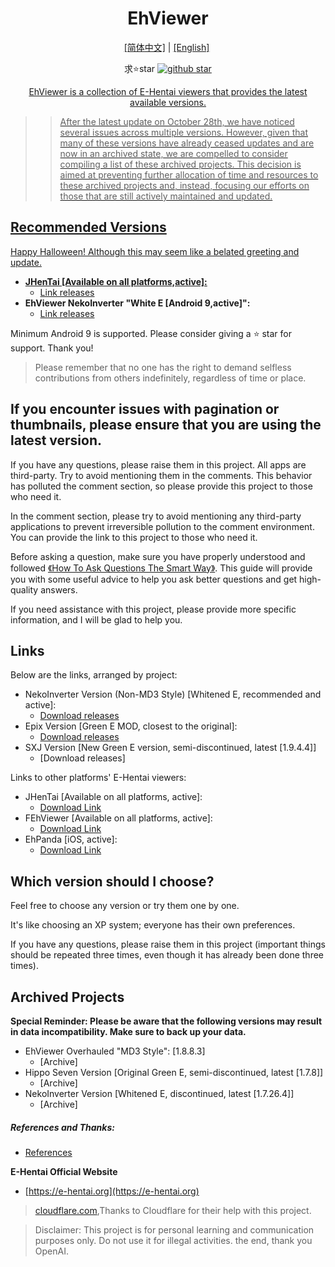 <h1 align="center">EhViewer</h1>

<p align="center">
  <a href="https://github.com/liufuyou/EhViewer/blob/main/README-ZH.md">[简体中文]</a>
  <span>|</span>
  <a href="https://github.com/liufuyou/EhViewer">[English]</a> 
</p>

<p align="center">求⭐️star
  <a target="_blank" href='https://github.com/login?return_to=%2Fliufuyou%2FEhViewer'>
    <img src="https://img.shields.io/github/stars/liufuyou/EhViewer.svg?style=flat&logo=GitHub" alt="github star"></p>
<p align="center">EhViewer is a collection of E-Hentai viewers that provides the latest available versions.</p>

>> After the latest update on October 28th, we have noticed several issues across multiple versions. However, given that many of these versions have already ceased updates and are now in an archived state, we are compelled to consider compiling a list of these archived projects. This decision is aimed at preventing further allocation of time and resources to these archived projects and, instead, focusing our efforts on those that are still actively maintained and updated.

## Recommended Versions

Happy Halloween! Although this may seem like a belated greeting and update.

* **JHenTai [Available on all platforms,active]:** 
  * [Link releases](https://github.com/jiangtian616/JHenTai/releases)
* **EhViewer NekoInverter "White E [Android 9,active]":** 
  * [Link releases](https://github.com/EhViewer-NekoInverter/EhViewer/releases)

Minimum Android 9 is supported. Please consider giving a ⭐️ star for support. Thank you!

> Please remember that no one has the right to demand selfless contributions from others indefinitely, regardless of time or place.

## If you encounter issues with pagination or thumbnails, please ensure that you are using the latest version.

If you have any questions, please raise them in this project. All apps are third-party. Try to avoid mentioning them in the comments. This behavior has polluted the comment section, so please provide this project to those who need it.

In the comment section, please try to avoid mentioning any third-party applications to prevent irreversible pollution to the comment environment. You can provide the link to this project to those who need it.

Before asking a question, make sure you have properly understood and followed [《How To Ask Questions The Smart Way》](http://www.catb.org/~esr/faqs/smart-questions.html). This guide will provide you with some useful advice to help you ask better questions and get high-quality answers.

If you need assistance with this project, please provide more specific information, and I will be glad to help you.

## Links

Below are the links, arranged by project:

* NekoInverter Version (Non-MD3 Style) [Whitened E, recommended and active]:
  * [Download releases](https://github.com/EhViewer-NekoInverter/EhViewer/releases) 
* Epix Version [Green E MOD, closest to the original]:
  * [Download releases](https://github.com/exzhawk/EhViewer/releases) 
* SXJ Version [New Green E version, semi-discontinued, latest [1.9.4.4]]
  * [Download releases]

Links to other platforms' E-Hentai viewers:

* JHenTai [Available on all platforms, active]:
  * [Download Link](https://github.com/jiangtian616/JHenTai/releases)
* FEhViewer [Available on all platforms, active]:
  * [Download Link](https://github.com/honjow/FEhViewer/releases)
* EhPanda [iOS, active]:
  * [Download Link](https://github.com/EhPanda-Team/EhPanda/blob/main/READMEs/README.md)

## Which version should I choose?

Feel free to choose any version or try them one by one.

It's like choosing an XP system; everyone has their own preferences.

If you have any questions, please raise them in this project (important things should be repeated three times, even though it has already been done three times).

## Archived Projects
**Special Reminder: Please be aware that the following versions may result in data incompatibility. Make sure to back up your data.**
* EhViewer Overhauled "MD3 Style": [1.8.8.3]
  * [Archive]
* Hippo Seven Version [Original Green E, semi-discontinued, latest [1.7.8]]
  * [Archive]
* NekoInverter Version [Whitened E, discontinued, latest [1.7.26.4]]
  * [Archive]

##### References and Thanks:

* [References](https://github.com/liufuyou/EhViewer/tree/References)

**E-Hentai Official Website**

* [https://e-hentai.org](https://e-hentai.org)

> [cloudflare.com](www.cloudflare.com/),Thanks to Cloudflare for their help with this project.


> Disclaimer: This project is for personal learning and communication purposes only. Do not use it for illegal activities.
the end, thank you OpenAI.

